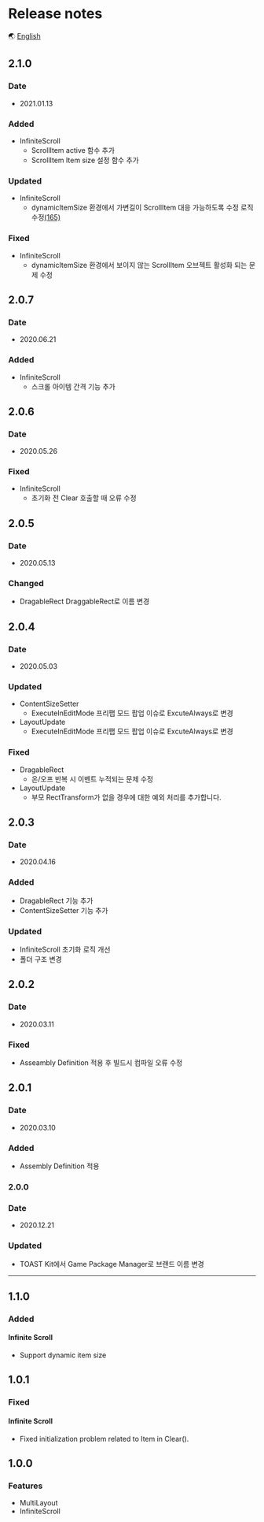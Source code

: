 # Release notes

🌏 [English](ReleaseNotes.en.md)

## 2.1.0

### Date

* 2021.01.13

### Added
* InfiniteScroll
    * ScrollItem active 함수 추가
    * ScrollItem Item size 설정 함수 추가

### Updated
* InfiniteScroll
    * dynamicItemSize 환경에서 가변길이 ScrollItem 대응 가능하도록 수정 로직 수정[(165)](https://github.com/nhn/gpm.unity/issues/165)

### Fixed
* InfiniteScroll
    * dynamicItemSize 환경에서 보이지 않는 ScrollItem 오브젝트 활성화 되는 문제 수정

## 2.0.7

### Date

* 2020.06.21

### Added
* InfiniteScroll
    * 스크롤 아이템 간격 기능 추가

## 2.0.6

### Date

* 2020.05.26

### Fixed
* InfiniteScroll
    * 초기화 전 Clear 호출할 때 오류 수정

## 2.0.5

### Date

* 2020.05.13

### Changed
* DragableRect DraggableRect로 이름 변경

## 2.0.4

### Date

* 2020.05.03

### Updated
* ContentSizeSetter
    * ExecuteInEditMode 프리팹 모드 팝업 이슈로 ExcuteAlways로 변경
* LayoutUpdate
    * ExecuteInEditMode 프리팹 모드 팝업 이슈로 ExcuteAlways로 변경

### Fixed
* DragableRect 
    * 온/오프 반복 시 이벤트 누적되는 문제 수정
* LayoutUpdate
    * 부모 RectTransform가 없을 경우에 대한 예외 처리를 추가합니다.

## 2.0.3

### Date

* 2020.04.16

### Added
* DragableRect 기능 추가
* ContentSizeSetter 기능 추가

### Updated
* InfiniteScroll 초기화 로직 개선
* 폴더 구조 변경

## 2.0.2

### Date

* 2020.03.11

### Fixed

* Asseambly Definition 적용 후 빌드시 컴파일 오류 수정

## 2.0.1

### Date

* 2020.03.10

### Added

* Assembly Definition 적용

### 2.0.0

### Date

* 2020.12.21

### Updated

* TOAST Kit에서 Game Package Manager로 브랜드 이름 변경

---

## 1.1.0

### Added

#### Infinite Scroll

* Support dynamic item size

## 1.0.1

### Fixed

#### Infinite Scroll

* Fixed initialization problem related to Item in Clear().

## 1.0.0

### Features

* MultiLayout
* InfiniteScroll